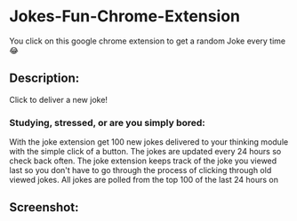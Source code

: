# Jokes-Fun-Chrome-Extension
You click on this google chrome extension to get a random Joke every time 😂
## Description:
Click to deliver a new joke!
### Studying, stressed, or are you simply bored:
With the joke extension get 100 new jokes delivered to your thinking module with the simple click of a button. The jokes are updated every 24 hours so check back often. The joke extension keeps track of the joke you viewed last so you don't have to go through the process of clicking through old viewed jokes. All jokes are polled from the top 100 of the last 24 hours on
## Screenshot:

